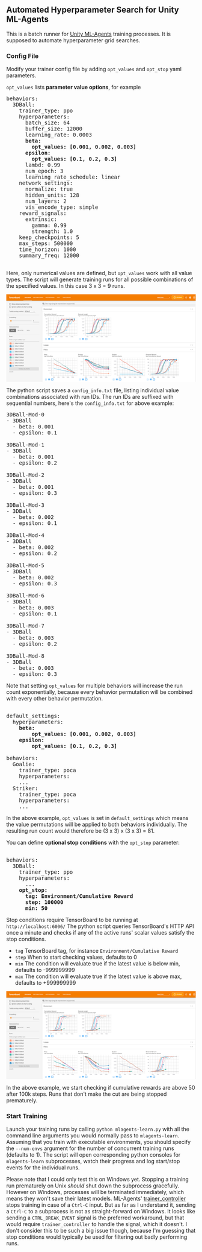 

## Automated Hyperparameter Search for Unity ML-Agents

This is a batch runner for [Unity ML-Agents](https://github.com/Unity-Technologies/ml-agents/) training processes. It is supposed to automate hyperparameter grid searches.

### Config File
Modify your trainer config file by adding `opt_values` and `opt_stop` yaml parameters.

`opt_values` lists **parameter value options**, for example
<pre>
behaviors:
  3DBall:
    trainer_type: ppo
    hyperparameters:
      batch_size: 64
      buffer_size: 12000
      learning_rate: 0.0003
      <b>beta:
        opt_values: [0.001, 0.002, 0.003]
      epsilon:
        opt_values: [0.1, 0.2, 0.3]</b>
      lambd: 0.99
      num_epoch: 3
      learning_rate_schedule: linear
    network_settings:
      normalize: true
      hidden_units: 128
      num_layers: 2
      vis_encode_type: simple
    reward_signals:
      extrinsic:
        gamma: 0.99
        strength: 1.0
    keep_checkpoints: 5
    max_steps: 500000
    time_horizon: 1000
    summary_freq: 12000

</pre>
Here, only numerical values are defined, but `opt_values` work with all value types.
The script will generate training runs for all possible combinations of the specified values. In this case 3 x 3 = 9 runs.  

<img src="images/ball_values.png" align="middle"/>  

The python script saves a `config_info.txt` file, listing individual value combinations associated with run IDs. The run IDs are suffixed with sequential numbers, here's the `config_info.txt` for above example:
<pre>
3DBall-Mod-0
- 3DBall
  - beta: 0.001
  - epsilon: 0.1

3DBall-Mod-1
- 3DBall
  - beta: 0.001
  - epsilon: 0.2

3DBall-Mod-2
- 3DBall
  - beta: 0.001
  - epsilon: 0.3

3DBall-Mod-3
- 3DBall
  - beta: 0.002
  - epsilon: 0.1

3DBall-Mod-4
- 3DBall
  - beta: 0.002
  - epsilon: 0.2

3DBall-Mod-5
- 3DBall
  - beta: 0.002
  - epsilon: 0.3

3DBall-Mod-6
- 3DBall
  - beta: 0.003
  - epsilon: 0.1

3DBall-Mod-7
- 3DBall
  - beta: 0.003
  - epsilon: 0.2

3DBall-Mod-8
- 3DBall
  - beta: 0.003
  - epsilon: 0.3
</pre>

Note that setting `opt_values` for multiple behaviors will increase the run count exponentially, because every behavior permutation will be combined with every other behavior permutation.
<pre> 
default_settings:
  hyperparameters:
    <b>beta:
        opt_values: [0.001, 0.002, 0.003]
    epsilon:
        opt_values: [0.1, 0.2, 0.3]</b>

behaviors:
  Goalie:
    trainer_type: poca
    hyperparameters:
    ...
  Striker:
    trainer_type: poca
    hyperparameters:
    ...
</pre>
In the above example, `opt_values` is set in `default_settings` which means the value permutations will be applied to both behaviors individually. The resulting run count would therefore be (3 x 3) x (3 x 3) = 81.


You can define **optional stop conditions** with the `opt_stop` parameter:
<pre> 
behaviors:
  3DBall:
    trainer_type: ppo
    hyperparameters:
      ...
    <b>opt_stop:
      tag: Environment/Cumulative Reward
      step: 100000
      min: 50</b>
</pre>
Stop conditions require TensorBoard to be running at `http://localhost:6006/` The python script queries TensorBoard's HTTP API once a minute and checks if any of the active runs' scalar values satisfy the stop conditions.
* `tag` TensorBoard tag, for instance `Environment/Cumulative Reward`
* `step` When to start checking values, defaults to 0
* `min` The condition will evaluate true if the latest value is below min, defaults to -999999999
* `max` The condition will evaluate true if the latest value is above max, defaults to +999999999  

<img src="images/ball_stop.png" align="middle"/>  

In the above example, we start checking if cumulative rewards are above 50 after 100k steps. Runs that don't make the cut are being stopped prematurely.

### Start Training

Launch your training runs by calling `python mlagents-learn.py` with all the command line arguments you would normally pass to `mlagents-learn`. Assuming that you train with executable environments, you should specify the `--num-envs` argument for the number of concurrent training runs (defaults to 1). The script will open corresponding python consoles for `mlagents-learn` subprocesses, watch their progress and log start/stop events for the individual runs.

Please note that I could only test this on Windows yet. Stopping a training run prematurely on Unix *should* shut down the subprocess gracefully. However on Windows, processes will be terminated immediately, which means they won't save their latest models. ML-Agents' [trainer_controller](https://github.com/Unity-Technologies/ml-agents/blob/main/ml-agents/mlagents/trainers/trainer_controller.py) stops training in case of a `Ctrl-C` input. But as far as I understand it, sending a `Ctrl-C` to a subprocess is not as straight-forward on Windows. It looks like sending a `CTRL_BREAK_EVENT` signal is the preferred workaround, but that would require `trainer_controller` to handle the signal, which it doesn't. I don't consider this to be such a big issue though, because I'm guessing that stop conditions would typically be used for filtering out badly performing runs.
